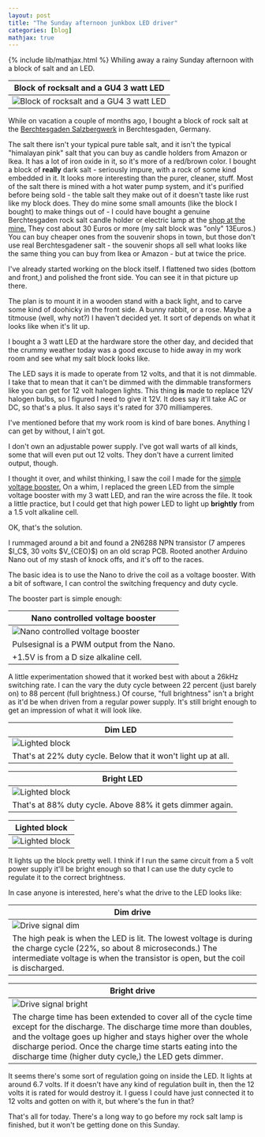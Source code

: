 ```yaml
---
layout: post
title: "The Sunday afternoon junkbox LED driver"
categories: [blog]
mathjax: true
---
```

{% include lib/mathjax.html %}
Whiling away a rainy Sunday afternoon with a block of salt and an LED.

|Block of rocksalt and a GU4 3 watt LED|
|--------------|
|![Block of rocksalt and a GU4 3 watt LED](/assets/rocksaltlamp/saltblock_led.jpg)|

While on vacation a couple of months ago, I bought a block of rock salt at the [Berchtesgaden Salzbergwerk](https://www.salzbergwerk.de/en) in Berchtesgaden, Germany.  

The salt there isn't your typical pure table salt, and it isn't the typical "himalayan pink" salt that you can buy as candle holders from Amazon or Ikea.  It has a lot of iron oxide in it, so it's more of a red/brown color.  I bought a block of **really** dark salt - seriously impure, with a rock of some kind embedded in it.  It looks more interesting than the purer, cleaner, stuff.  Most of the salt there is mined with a hot water pump system, and it's purified before being sold - the table salt they make out of it doesn't taste like rust like my block does.  They do mine some small amounts (like the block I bought) to make things out of - I could have bought a genuine Berchtesgaden rock salt candle holder or electric lamp at the [shop at the mine.](https://www.salzbergwerk.de/en/salt-mine/salt-shop) They cost about 30 Euros or more (my salt block was "only" 13Euros.)  You can buy cheaper ones from the souvenir shops in town, but those don't use real Berchtesgadener salt - the souvenir shops all sell what looks like the same thing you can buy from Ikea or Amazon - but at twice the price.

I've already started working on the block itself.  I flattened two sides (bottom and front,) and polished the front side.  You can see it in that picture up there.

The plan is to mount it in a wooden stand with a back light, and to carve some kind of doohicky in the front side.  A bunny rabbit, or a rose.  Maybe a titmouse (well, why not?)  I haven't decided yet.  It sort of depends on what it looks like when it's lit up.

I bought a 3 watt LED at the hardware store the other day, and decided that the crummy weather today was a good excuse to hide away in my work room and see what my salt block looks like.

The LED says it is made to operate from 12 volts, and that it is not dimmable.  I take that to mean that it can't be dimmed with the dimmable transformers like you can get for 12 volt halogen lights.  This thing **is** made to replace 12V halogen bulbs, so I figured I need to give it 12V.  It does say it'll take AC or DC, so that's a plus.  It also says it's rated for 370 milliamperes.


I've mentioned before that my work room is kind of bare bones.  Anything I can get by without, I ain't got.

I don't own an adjustable power supply.  I've got wall warts of all kinds, some that will even put out 12 volts.  They don't have a current limited output, though.

I thought it over, and whilst thinking, I saw the coil I made for the [simple voltage booster.](voltagebooster)  On a whim, I replaced the green LED from the simple voltage booster with my 3 watt LED, and ran the wire across the file.  It took a little practice, but I could get that high power LED to light up **brightly** from a 1.5 volt alkaline cell.

OK, that's the solution.

I rummaged around a bit and found a 2N6288 NPN transistor (7 amperes \$I_C\$, 30 volts \$V_{CEO}\$) on an old scrap PCB.  Rooted another Arduino Nano out of my stash of knock offs, and it's off to the races.

The basic idea is to use the Nano to drive the coil as a voltage booster.  With a bit of software, I can control the switching frequency and duty cycle.

The booster part is simple enough:

|Nano controlled voltage booster|
|--------------|
|![Nano controlled voltage booster](/assets/rocksaltlamp/circuit.jpg)|
|Pulsesignal is a PWM output from the Nano.|
|+1.5V is from a D size alkaline cell.|

A little experimentation showed that it worked best with about a 26kHz switching rate.  I can the vary the duty cycle between 22 percent (just barely on) to 88 percent (full brightness.)  Of course, "full brightness" isn't a bright as it'd be when driven from a regular power supply.  It's still bright enough to get an impression of what it will look like.

|Dim LED|
|--------------|
|![Lighted block](/assets/rocksaltlamp/dim.jpg)|
|That's at 22% duty cycle.  Below that it won't light up at all.|

|Bright LED|
|--------------|
|![Lighted block](/assets/rocksaltlamp/bright.jpg)|
|That's at 88% duty cycle.  Above 88% it gets dimmer again.|

|Lighted block|
|--------------|
|![Lighted block](/assets/rocksaltlamp/lightedblock.jpg)|

It lights up the block pretty well.  I think if I run the same circuit from a 5 volt power supply it'll be bright enough so that I can use the duty cycle to regulate it to the correct brightness.

In case anyone is interested, here's what the drive to the LED looks like:

|Dim drive|
|--------------|
|![Drive signal dim](/assets/rocksaltlamp/dim.png)|
|The high peak is when the LED is lit.  The lowest voltage is during the charge cycle (22%, so about 8 microseconds.)  The intermediate voltage is when the transistor is open, but the coil is discharged.|

|Bright drive|
|--------------|
|![Drive signal bright](/assets/rocksaltlamp/bright.png)|
|The charge time has been extended to cover all of the cycle time except for the discharge.  The discharge time more than doubles, and the voltage goes up higher and stays higher over the whole discharge period.  Once the charge time starts eating into the discharge time (higher duty cycle,) the LED gets dimmer.|

It seems there's some sort of regulation going on inside the LED.  It lights at around 6.7 volts.  If it doesn't have any kind of regulation built in, then the 12 volts it is rated for would destroy it.  I guess I could have just connected it to 12 volts and gotten on with it, but where's the fun in that?

That's all for today.  There's a long way to go before my rock salt lamp is finished, but it won't be getting done on this Sunday.

